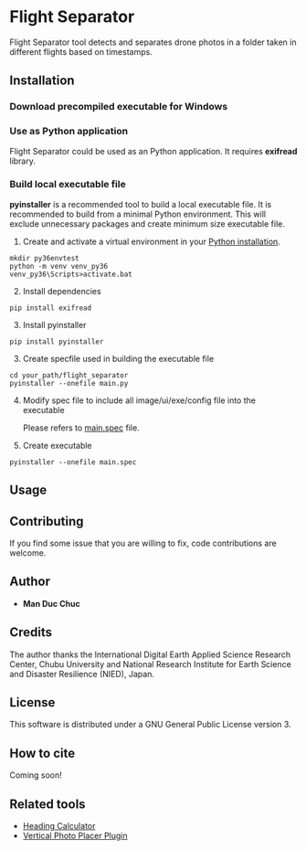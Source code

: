 # Flight Separator

Flight Separator tool detects and separates drone photos in a folder taken in different flights based on timestamps. 

## Installation

### Download precompiled executable for Windows

### Use as Python application

Flight Separator could be used as an Python application.
It requires <b>exifread</b> library.

### Build local executable file

<b>pyinstaller</b> is a recommended tool to build a local executable file.
It is recommended to build from a minimal Python environment. This will exclude unnecessary packages and create minimum size executable file.

1. Create and activate a virtual environment in your [Python installation](https://www.python.org/downloads/).

```
mkdir py36envtest
python -m venv venv_py36
venv_py36\Scripts>activate.bat
```

2. Install dependencies

```
pip install exifread
```

3. Install pyinstaller

```
pip install pyinstaller
```

3. Create specfile used in building the executable file

```
cd your_path/flight_separator
pyinstaller --onefile main.py
```

4. Modify spec file to include all image/ui/exe/config file into the executable

    Please refers to [main.spec](https://github.com/verticalphotoplacer/FlightSeparator/blob/master/main.spec) file.

5. Create executable

```
pyinstaller --onefile main.spec
```

## Usage

## Contributing

If you find some issue that you are willing to fix, code contributions are welcome. 

## Author

* **Man Duc Chuc** 

## Credits

The author thanks the International Digital Earth Applied Science Research Center, Chubu University and National Research Institute for Earth Science and Disaster Resilience (NIED), Japan.

## License

This software is distributed under a GNU General Public License version 3.

## How to cite 
Coming soon!

## Related tools
* [Heading Calculator](https://github.com/verticalphotoplacer/HeadingCalculator)
* [Vertical Photo Placer Plugin](https://github.com/verticalphotoplacer/VerticalPhotoPlacer)
